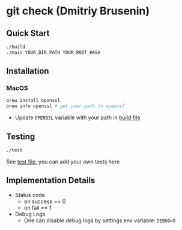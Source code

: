 # git check (Dmitriy Brusenin)

## Quick Start

```bash
./build
./main YOUR_DIR_PATH YOUR_ROOT_HASH
```

## Installation

### MacOS

```bash
brew install openssl
brew info openssl # get your path to openssl
```

* Update `OPENSSL` variable with your path in [build file](build)

## Testing

```bash
./test
```

See [test file](test), you can add your own tests here

## Implementation Details

* Status code
  * on success == 0
  * on fail == 1
* Debug Logs
  * One can disable debug logs by settings env variable: `DEBUG=0`
